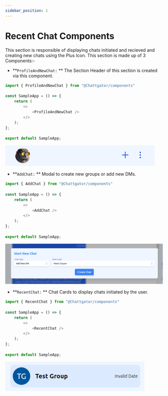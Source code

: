 ```yaml
---
sidebar_position: 1
---
```


# Recent Chat Components

This section is responsible of displaying chats initiated and recieved and creating new chats using the Plus Icon. This section is made up of 3 Components:-

- **`ProfileAndNewChat:` ** The Section Header of this section is created via this component.

```js title="Section1.jsx"
import { ProfileAndNewChat } from "@Chattgator/components"

const SampleApp = () => {
	return (
		<>
			<ProfileAndNewChat />
		</>
	);
};

export default SampleApp;
```

![Profile And New Chat](./img/ProfileAndNewChat.png)

- **`AddChat:` ** Modal to create new groups or add new DMs.

```js title="Section1.jsx"
import { AddChat } from "@Chattgator/components"

const SampleApp = () => {
	return (
		<>
			<AddChat />
		</>
	);
};

export default SampleApp;
```

![AddChat](./img/Add%20Chat.png)

- **`RecentChat:` ** Chat Cards to display chats initiated by the user.

```js title="Section1.jsx"
import { RecentChat } from "@Chattgator/components"

const SampleApp = () => {
	return (
		<>
			<RecentChat />
		</>
	);
};

export default SampleApp;
```

![Recent Chat](./img/Recent%20Chat.png)